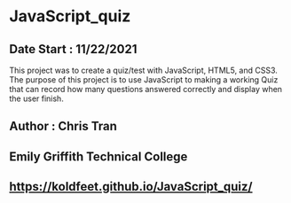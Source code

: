 # JavaScript_quiz
## Date Start : 11/22/2021 ##
This project was to create a quiz/test with JavaScript, HTML5, and CSS3. The purpose of this project is to 
use JavaScript to making a working Quiz that can record how many questions answered correctly and display when the
user finish.
## Author : Chris Tran
## Emily Griffith Technical College
## https://koldfeet.github.io/JavaScript_quiz/